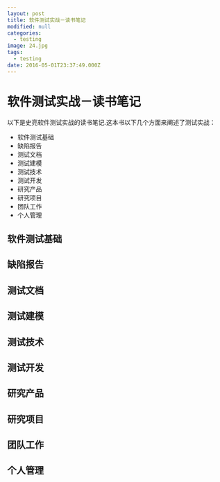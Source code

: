 ```yaml
---
layout: post
title: 软件测试实战－读书笔记
modified: null
categories:
  - testing
image: 24.jpg
tags:
  - testing
date: 2016-05-01T23:37:49.000Z
---
```


# 软件测试实战－读书笔记

以下是史亮软件测试实战的读书笔记.这本书以下几个方面来阐述了测试实战：

- 软件测试基础
- 缺陷报告
- 测试文档
- 测试建模
- 测试技术
- 测试开发
- 研究产品
- 研究项目
- 团队工作
- 个人管理

## 软件测试基础

## 缺陷报告

## 测试文档

## 测试建模

## 测试技术

## 测试开发

## 研究产品

## 研究项目

## 团队工作

## 个人管理
